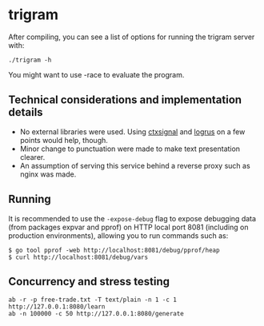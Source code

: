 # trigram
After compiling, you can see a list of options for running the trigram server with:

`./trigram -h`

You might want to use -race to evaluate the program.

## Technical considerations and implementation details

* No external libraries were used. Using [ctxsignal](https://github.com/henvic/ctxsignal) and [logrus](https://github.com/sirupsen/logrus) on a few points would help, though.
* Minor change to punctuation were made to make text presentation clearer.
* An assumption of serving this service behind a reverse proxy such as nginx was made.

## Running
It is recommended to use the `-expose-debug` flag to expose debugging data (from packages expvar and pprof) on HTTP local port 8081 (including on production environments), allowing you to run commands such as:

```
$ go tool pprof -web http://localhost:8081/debug/pprof/heap
$ curl http://localhost:8081/debug/vars
```

## Concurrency and stress testing

```
ab -r -p free-trade.txt -T text/plain -n 1 -c 1 http://127.0.0.1:8080/learn
ab -n 100000 -c 50 http://127.0.0.1:8080/generate
```

